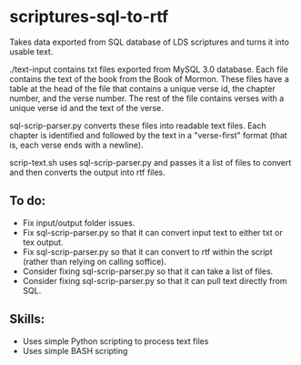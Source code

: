 # scriptures-sql-to-rtf
Takes data exported from SQL database of LDS scriptures and turns it into usable text.

./text-input contains txt files exported from MySQL 3.0 database. Each file contains the text of the book from the Book of Mormon. These files have a table at the head of the file that contains a unique verse id, the chapter number, and the verse number. The rest of the file contains verses with a unique verse id and the text of the verse.

sql-scrip-parser.py converts these files into readable text files. Each chapter is identified and followed by the text in a "verse-first" format (that is, each verse ends with a newline).

scrip-text.sh uses sql-scrip-parser.py and passes it a list of files to convert and then converts the output into rtf files.

## To do:
* Fix input/output folder issues.
* Fix sql-scrip-parser.py so that it can convert input text to either txt or tex output.
* Fix sql-scrip-parser.py so that it can convert to rtf within the script (rather than relying on calling soffice).
* Consider fixing sql-scrip-parser.py so that it can take a list of files.
* Consider fixing sql-scrip-parser.py so that it can pull text directly from SQL.

## Skills:
* Uses simple Python scripting to process text files
* Uses simple BASH scripting
